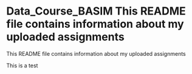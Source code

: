 # Data_Course_BASIM This README file contains information about my uploaded assignments
This README file contains information about my uploaded assignments

This is a test
